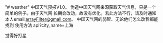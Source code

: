 "# weather" 
中国天气预报V1.0。 伪造中国天气网来源获取天气信息，只是一个简单的例子。由于天气网
长期会改动，故没有优化。若此方法不行，请及时通知本人email:arrayFilter@gmail.com。
中国天气网的弱智、无论他们怎么改我都能找到
使用方法
api?city_name=上海

觉得好打星